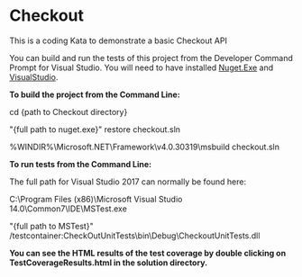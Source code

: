 # Checkout
This is a coding Kata to demonstrate a basic Checkout API

You can build and run the tests of this project from the Developer Command Prompt for Visual Studio.
You will need to have installed [Nuget.Exe](https://www.nuget.org/downloads) and [VisualStudio](https://visualstudio.microsoft.com/downloads/).

**To build the project from the Command Line:**

cd {path to Checkout directory}

"{full path to nuget.exe}" restore checkout.sln

%WINDIR%\Microsoft.NET\Framework\v4.0.30319\msbuild checkout.sln

**To run tests from the Command Line:**

The full path for Visual Studio 2017 can normally be found here: 

C:\Program Files (x86)\Microsoft Visual Studio 14.0\Common7\IDE\MSTest.exe

"{full path to MSTest}" /testcontainer:CheckOutUnitTests\bin\Debug\CheckoutUnitTests.dll 

**You can see the HTML results of the test coverage by double clicking on TestCoverageResults.html in the solution directory.**





